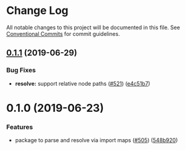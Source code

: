 # Change Log

All notable changes to this project will be documented in this file.
See [Conventional Commits](https://conventionalcommits.org) for commit guidelines.

## [0.1.1](https://github.com/open-wc/open-wc/compare/@import-maps/resolve@0.1.0...@import-maps/resolve@0.1.1) (2019-06-29)


### Bug Fixes

* **resolve:** support relative node paths ([#521](https://github.com/open-wc/open-wc/issues/521)) ([e4c51b7](https://github.com/open-wc/open-wc/commit/e4c51b7))





# 0.1.0 (2019-06-23)


### Features

* package to parse and resolve via import maps ([#505](https://github.com/open-wc/open-wc/issues/505)) ([548b920](https://github.com/open-wc/open-wc/commit/548b920))
